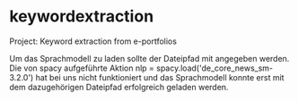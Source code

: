 # keywordextraction
Project: Keyword extraction from e-portfolios

Um das Sprachmodell zu laden sollte der Dateipfad mit angegeben werden. Die von spacy aufgeführte Aktion nlp = spacy.load('de_core_news_sm-3.2.0') hat bei uns nicht funktioniert und das Sprachmodell konnte erst mit dem dazugehörigen Dateipfad erfolgreich geladen werden. 
